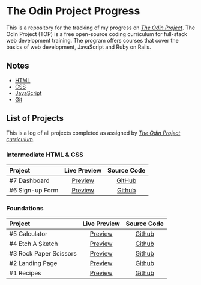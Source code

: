# The Odin Project Progress

This is a repository for the tracking of my progress on [*The Odin Project*](https://www.theodinproject.com/dashboard). The Odin Project (TOP) is a free open-source coding curriculum for full-stack web development training. The program offers courses that cover the basics of web development, JavaScript and Ruby on Rails.

## Notes

- [HTML](HTML/html.md)
- [CSS](CSS/css.md)
- [JavaScript](JavaScript/javascript.md)
- [Git](git.md)

## List of Projects

This is a log of all projects completed as assigned by [*The Odin Project curriculum*](https://www.theodinproject.com/dashboard).

### Intermediate HTML & CSS

| **Project** | **Live Preview** | **Source Code** |
| :------------ | :--------: | :---------: |
| #7 Dashboard | [Preview](https://devvivan.github.io/odin-dashboard/) | [GitHub](https://github.com/DevVivan/odin-dashboard)
| #6 Sign-up Form | [Preview](https://devvivan.github.io/odin-signup-form/) | [Github](https://github.com/DevVivan/odin-signup-form) |


### Foundations

| **Project** | **Live Preview** | **Source Code** |
| :------------ | :--------: | :---------: |
| #5 Calculator | [Preview](https://devvivan.github.io/odin-calculator/) | [Github](https://github.com/DevVivan/odin-calculator) |
| #4 Etch A Sketch | [Preview](https://devvivan.github.io/odin-etch-a-sketch/) | [Github](https://github.com/DevVivan/odin-etch-a-sketch) |
| #3 Rock Paper Scissors | [Preview](https://devvivan.github.io/odin-rock-paper-scissors/) | [Github](https://github.com/DevVivan/odin-rock-paper-scissors) |
| #2 Landing Page | [Preview](https://devvivan.github.io/odin-landing-page/) | [Github](https://github.com/DevVivan/odin-landing-page) |
| #1 Recipes | [Preview](https://devvivan.github.io/odin-recipes/) | [Github](https://github.com/DevVivan/odin-recipes) |

